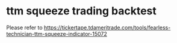 # ttm squeeze trading backtest

Please refer to https://tickertape.tdameritrade.com/tools/fearless-technician-ttm-squeeze-indicator-15072
